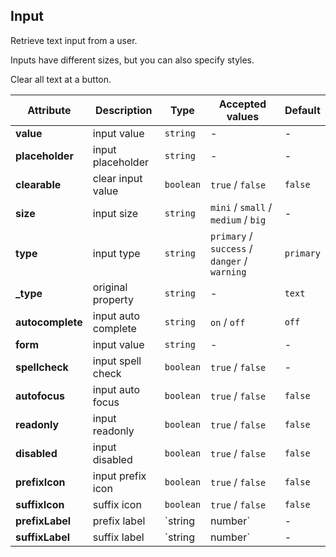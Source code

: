 ## Input

Retrieve text input from a user.

<ex-code name="ex-input-basic"></ex-code>

<ex-code name="ex-input-size">

Inputs have different sizes, but you can also specify styles.

</ex-code>

<ex-code name="ex-input-label"></ex-code>

<ex-code name="ex-input-clearable">

Clear all text at a button.

</ex-code>

<ex-code name="ex-input-disabled"></ex-code>

<ex-code name="ex-input-type"></ex-code>

<ex-footer edit-link="https://github.com/zeit-ui/vue/edit/master/docs/en-us/components/input.md">

| Attribute | Description | Type | Accepted values | Default
| ---------- | ---------- | ---- |  -------------- | ------ |
| **value** | input value | `string` | - | - |
| **placeholder** | input placeholder | `string` | - | - |
| **clearable** | clear input value | `boolean` | `true` / `false` | `false` |
| **size** | input size | `string` | `mini` / `small` / `medium` / `big` | - |
| **type** | input type | `string` | `primary` / `success` / `danger` / `warning` | `primary` |
| **_type** | original property | `string` | - | `text` |
| **autocomplete** | input auto complete | `string` | `on` / `off` | `off` |
| **form** | input value | `string` | - | - |
| **spellcheck** | input spell check | `boolean` | `true` / `false` | - |
| **autofocus** | input auto focus | `boolean` | `true` / `false` | `false` |
| **readonly** | input readonly | `boolean` | `true` / `false` | `false` |
| **disabled** | input disabled | `boolean` | `true` / `false` | `false` |
| **prefixIcon** | input prefix icon | `boolean` | `true` / `false` | `false` |
| **suffixIcon** | suffix icon | `boolean` | `true` / `false` | `false` |
| **prefixLabel** | prefix label | `string | number` | - | - |
| **suffixLabel** | suffix label | `string | number` | - | - |

</ex-footer>
